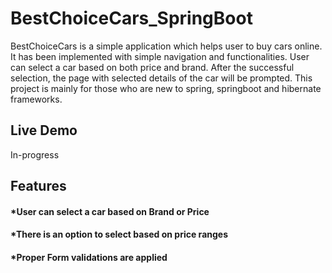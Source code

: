 # BestChoiceCars_SpringBoot

BestChoiceCars is a simple application which helps user to buy cars online. It has been implemented with simple navigation and functionalities. 
User can select a car based on both price and brand. After the successful selection, the page with selected details of the car will be prompted. 
This project is mainly for those who are new to spring, springboot and hibernate frameworks.

## Live Demo

In-progress

## Features

#### *User can select a car based on Brand or Price
#### *There is an option to select based on price ranges
#### *Proper Form validations are applied



